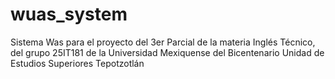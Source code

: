 # wuas_system
Sistema Was para el proyecto del 3er Parcial de la materia Inglés Técnico, del grupo 25IT181 de la Universidad Mexiquense del Bicentenario Unidad de Estudios Superiores Tepotzotlán
